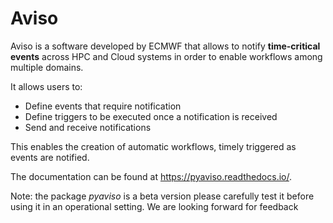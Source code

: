 # Aviso

Aviso is a software developed by ECMWF that allows to notify  **time-critical events** across HPC and Cloud systems in 
order to enable workflows among multiple domains.

It allows users to:

* Define events that require notification
* Define triggers to be executed once a notification is received
* Send and receive notifications

This enables the creation of automatic workflows, timely triggered as events are notified.
 

The documentation can be found at https://pyaviso.readthedocs.io/.

Note: the package *pyaviso* is a beta version please carefully test it before using it in an operational setting.
We are looking forward for feedback